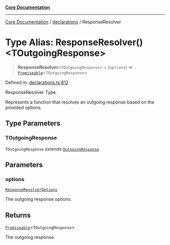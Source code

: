 [**Core Documentation**](../../README.md)

***

[Core Documentation](../../README.md) / [declarations](../README.md) / ResponseResolver

# Type Alias: ResponseResolver()\<TOutgoingResponse\>

> **ResponseResolver**\<`TOutgoingResponse`\> = (`options`) => [`Promiseable`](Promiseable.md)\<`TOutgoingResponse`\>

Defined in: [declarations.ts:812](https://github.com/stonemjs/core/blob/85781fe5b87769612839dd6b850ba45186d357fa/src/declarations.ts#L812)

ResponseResolver Type.

Represents a function that resolves an outgoing response based on the provided options.

## Type Parameters

### TOutgoingResponse

`TOutgoingResponse` *extends* [`OutgoingResponse`](../../events/OutgoingResponse/classes/OutgoingResponse.md)

## Parameters

### options

[`ResponseResolverOptions`](ResponseResolverOptions.md)

The outgoing response options.

## Returns

[`Promiseable`](Promiseable.md)\<`TOutgoingResponse`\>

The outgoing response.
